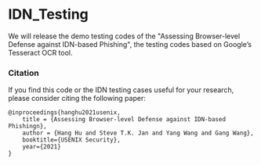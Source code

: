 # IDN_Testing
We will release the demo testing codes of the "Assessing Browser-level Defense against IDN-based Phishing", the testing codes based on Google’s Tesseract OCR tool.

### Citation



If you find this code or the IDN testing cases useful for your research, please consider citing the following paper:

```
@inproceedings{hanghu2021usenix,
    title = {Assessing Browser-level Defense against IDN-based Phishingn},
    author = {Hang Hu and Steve T.K. Jan and Yang Wang and Gang Wang},
    booktitle={USENIX Security},
    year={2021}
}
```
